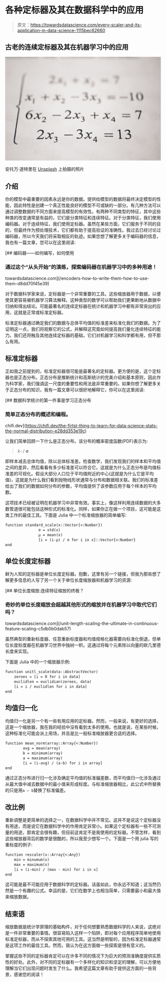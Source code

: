 # 各种定标器及其在数据科学中的应用

> 原文：<https://towardsdatascience.com/every-scaler-and-its-application-in-data-science-1115bec62660>

## 古老的连续定标器及其在机器学习中的应用

![](img/ae2abffe08722c665fc2f5d2d29a85e6.png)

安托万·道特里在 [Unsplash](https://unsplash.com?utm_source=medium&utm_medium=referral) 上拍摄的照片

## 介绍

你的模型中最重要的因素永远是你的数据。提供给模型的数据将最终决定模型的性能，因此特性是创建一个真正性能良好的模型不可或缺的一部分。有几种方法可以通过调整数据的不同方面来提高模型的有效性。有两种不同类型的特征，其中这些种类的改变通常是有益的，它们是分类特征和连续特征。对于分类特征，我们使用编码器。对于连续特征，我们使用定标器。虽然在某些方面，它们服务于不同的目的，但最终作为预处理技术，它们都有助于提高验证的准确性。我过去已经讨论过编码器，所以今天我们将采取相反的轨迹。如果您想了解更多关于编码器的信息，我也有一篇文章，您可以在这里阅读:

[](/encoders-how-to-write-them-how-to-use-them-d8dd70f45e39) [## 编码器——如何编写，如何使用

### 通过这个“从头开始”的演练，探索编码器在机器学习中的多种用途！

towardsdatascience.com](/encoders-how-to-write-them-how-to-use-them-d8dd70f45e39) 

对于数据科学家来说，定标器是一个非常重要的工具。这些缩放器用于数据，以便使其更容易被机器学习算法解释。这种类型的数学可以帮助我们更果断地从数据中归纳和得出结论。可能最著名的连续定标器在统计和机器学习中都有非常突出的应用，这就是正常或标准定标器。

标准定标器通过确定我们的数据与总体平均值的标准差来标准化我们的数据。为了证明这一点，我们将观察它的公式，并解释这究竟如何提高我们量化连续特征的能力。我们还将触及其他连续定标器的基础，它们对机器学习和科学都有用，但不那么有用。

## 标准定标器

正如我之前提到的，标准定标器很可能是最著名的定标器。更方便的是，这个定标器也是正态分布。正态分布是推断统计和高斯统计的完美介绍和基本原则，因此作为科学家，我们强调这一尺度的重要性和用法是非常重要的。如果你想了解更多关于正态分布的知识，我有一篇文章可以很好地解释它，你可以在这里阅读:

[](https://chifi.dev/the-firtst-thing-to-learn-for-data-science-stats-the-normal-distribution-e28dd353e19c) [## 数据科学统计的第一件事是学习正态分布

### 简单正态分布的概述和编程。

chifi.dev](https://chifi.dev/the-firtst-thing-to-learn-for-data-science-stats-the-normal-distribution-e28dd353e19c) 

让我们简单回顾一下什么是正态分布。该分布的概率密度函数(PDF)表示为:

> x̄- / **σ**

即样本减去总体均值，除以总体标准差。检查数学，我们发现我们的样本和平均值之间的差异，然后看看有多少标准差可以符合它。这就是为什么正态分布是均值标准差的可视化。假设大部分人口位于平均值附近的中心(这就是为什么它是平均值)，这就是为什么我们看到抛物线形状通常与分布和数据相关联。我们的标准差给出了我们的数据如何分布的参数，平均值提供了该参数应用于每个样本的平均数。

这项技术已经被证明在机器学习中非常有效。事实上，像这样利用连续数据的大多数管道很可能包括这种形式的标准化。同样，如果你正在做一个项目，这可能是这类工作的最佳工具。下面是 Julia 中一个标准缩放器的简单编写:

```
function standard_scale(x::Vector{<:Number})
               σ = std(x)
               μ = mean(x)
               [i = (i-μ) / σ for i in x]::Vector{<:Number}
end 
```

## 单位长度定标器

鲜为人知的定标器是单位长度定标器。抱歉，这里有另一个链接，但我为那些想了解更多信息的人写了另一个关于单位长度缩放器和机器学习的资源:

[](/unit-length-scaling-the-ultimate-in-continuous-feature-scaling-c5db0b0dab57) [## 单位长度缩放:连续特征缩放的终极？

### 奇妙的单位长度缩放会超越其他形式的缩放并在机器学习中取代它们吗？

towardsdatascience.com](/unit-length-scaling-the-ultimate-in-continuous-feature-scaling-c5db0b0dab57) 

虽然典型的重新标度器、任意重新标度器和均值规格化器需要向标准化倒退，但单位长度标度器在机器学习世界中独树一帜。这通过将每个元素除以向量的欧几里德长度来实现。

下面是 Julia 中的一个缩放器示例:

```
function unitl_scale(data::AbstractVector)
    zeroes = [i = 0 for i in data]
    euclidlen = euclidian(zeroes, data)
    [i = i / euclidlen for i in data]
end
```

## 均值归一化

均值归一化是另一个有一些有用应用的定标器。然而，一般来说，有更好的选择，这是一个缩放器，我在我的经验中没有看到太多的使用。也就是说，在某些时候，这种标准化可能会派上用场，并且是比一般标准缩放器更合适的选择。

```
function mean_norm(array::Array{<:Number})
        avg = mean(array)
        b = minimum(array)
        a = maximum(array)
        [i = (i-avg) / (a-b) for i in array]
end
```

通过正态分布进行归一化涉及确定平均值的标准偏差数，而平均值归一化涉及通过从最大值中减去数据中的最小值来形成标度。与标准缩放器相比，此公式中所替换的只是用`a — b`替换了标准偏差。

## 改比例

重新调整是更简单的选择之一，在数据科学中并不常见。这并不是说这个定标器没有用途，而是说它在数据科学中的作用肯定非常小。如果这个定标器有一些不可测量的用途，那肯定会很有趣，但目前这肯定不是我使用的定标器。不管怎样，看到这些缩放器背后的数学是很酷的，所以我至少想写一个。下面是一个用 julia 写的重标度的例子:

```
function rescaler(x::Array{<:Any})
    min = minumum(x)
    max = maximum(x)
    [i = (i-min) / (max - min) for i in x]
end
```

这可能是最不可能应用于数据科学的定标器。话虽如此，你永远不知道；这当然仍然是一个有趣的公式。幸运的是，它们在数学上也相当简单，只需要最小和最大值来缩放数据。

## 结束语

缩放数据是统计学原理的基础构件，对于任何想要熟悉数据科学的人来说，这绝对是一件非常重要的事情。很容易陷入这样一个陷阱，即对每个应用程序简单地使用标准定标器，而从不探索其他可用的工具。这当然是明智的，因为标准定标器通常是这项工作的最佳工具。然而，我认为在这方面做一些探索是很有意义的。

掌握这些不同的定标器肯定可以在许多不同的情况下为巨大的预测准确度提供实质性的好处。此外，对不同的定标器有一个多样化的知识和坚定的理解，可以方便地理解当它们出现问题时发生了什么。我希望这篇文章有助于提供这方面的一些背景，感谢您的阅读！